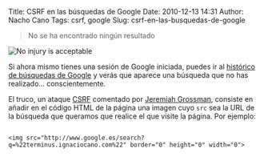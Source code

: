 Title: CSRF en las búsquedas de Google
Date: 2010-12-13 14:31
Author: Nacho Cano
Tags: csrf, google
Slug: csrf-en-las-busquedas-de-google

> No se ha encontrado ningún resultado

![No injury is acceptable]({static}/images/no-injury-is-acceptable-300x233.jpg)


Si ahora mismo tienes una sesión de Google iniciada, puedes ir al
[histórico de búsquedas de Google][] y verás que aparece una búsqueda
que no has realizado... conscientemente.

El truco, un ataque [CSRF][] comentado por [Jeremiah Grossman][],
consiste en añadir en el código HTML de la página una imagen cuyo `src`
sea la URL de la búsqueda que queramos que realice el que visite la
página. Por ejemplo:

<img src="http://www.google.es/search?q=%22terminus.ignaciocano.com%22" border="0" height="0" width="0">

    <img src="http://www.google.es/search?q=%22terminus.ignaciocano.com%22" border="0" height="0" width="0">

  [histórico de búsquedas de Google]: http://google.com/history
    "histórico de búsquedas de Google"
  [CSRF]: http://en.wikipedia.org/wiki/Cross-site_request_forgery
    "CSRF"
  [Jeremiah Grossman]: http://jeremiahgrossman.blogspot.com/2010/12/spoofing-google-search-history-with.html
    "Jeremiah Grossman"

